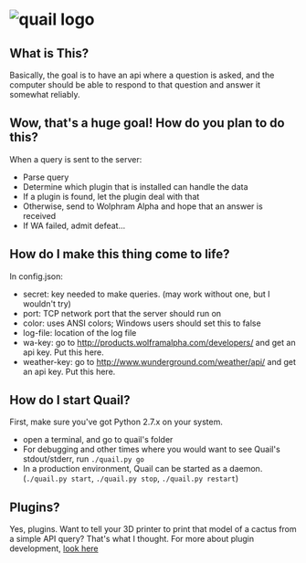 
![quail logo](https://cdn.rawgit.com/1egoman/quail/83cab06d22c9e30a714e58a978d65d8e4f9d7b45/logo.svg)
=======


What is This?
---
Basically, the goal is to have an api where a question is asked, and the computer should be able to respond to that question and answer it somewhat reliably.


Wow, that's a huge goal! How do you plan to do this?
---
When a query is sent to the server:
- Parse query
- Determine which plugin that is installed can handle the data
- If a plugin is found, let the plugin deal with that
- Otherwise, send to Wolphram Alpha and hope that an answer is received
- If WA failed, admit defeat...

How do I make this thing come to life?
---
In config.json:
- secret: key needed to make queries. (may work without one, but I wouldn't try)
- port: TCP network port that the server should run on
- color: uses ANSI colors; Windows users should set this to false
- log-file: location of the log file
- wa-key: go to http://products.wolframalpha.com/developers/ and get an api key. Put this here.
- weather-key: go to http://www.wunderground.com/weather/api/ and get an api key. Put this here.

How do I start Quail?
---
First, make sure you've got Python 2.7.x on your system.
- open a terminal, and go to quail's folder
- For debugging and other times where you would want to see Quail's stdout/stderr, run ```./quail.py go```
- In a production environment, Quail can be started as a daemon. (```./quail.py start```, ```./quail.py stop```, ```./quail.py restart```)

Plugins?
---
Yes, plugins. Want to tell your 3D printer to print that model of a cactus from a simple API query? That's what I thought.
For more about plugin development, [look here](http://github.com/1egoman/qplugin/wiki)
